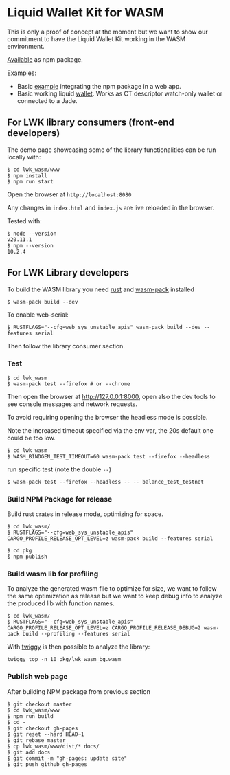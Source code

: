 
# Liquid Wallet Kit for WASM

This is only a proof of concept at the moment but we want to show our commitment to have the 
Liquid Wallet Kit working in the WASM environment.

[Available](https://www.npmjs.com/package/lwk_wasm) as npm package.

Examples:
* Basic [example](https://blockstream.github.io/lwk/) integrating the npm package in a web app.
* Basic working liquid [wallet](https://liquidwebwallet.org/). Works as CT descriptor watch-only wallet or connected to a Jade.

## For LWK library consumers (front-end developers)

The demo page showcasing some of the library functionalities can be run locally with:

```shell
$ cd lwk_wasm/www
$ npm install
$ npm run start
```

Open the browser at `http://localhost:8080`

Any changes in `index.html` and `index.js` are live reloaded in the browser.

Tested with:

```shell
$ node --version
v20.11.1
$ npm --version
10.2.4
```

## For LWK Library developers

To build the WASM library you need [rust](https://www.rust-lang.org/learn/get-started) and
[wasm-pack](https://rustwasm.github.io/wasm-pack/installer/) installed

```shell
$ wasm-pack build --dev
```

To enable web-serial:

```shell
$ RUSTFLAGS="--cfg=web_sys_unstable_apis" wasm-pack build --dev --features serial
```


Then follow the library consumer section.

### Test

```shell
$ cd lwk_wasm
$ wasm-pack test --firefox # or --chrome
```

Then open the browser at http://127.0.0.1:8000, open also the dev tools to see console messages and
network requests.

To avoid requiring opening the browser the headless mode is possible.

Note the increased timeout specified via the env var, the 20s default one could be too low.

```shell
$ cd lwk_wasm
$ WASM_BINDGEN_TEST_TIMEOUT=60 wasm-pack test --firefox --headless
```

run specific test (note the double `--`)

```shell
$ wasm-pack test --firefox --headless -- -- balance_test_testnet
```

### Build NPM Package for release

Build rust crates in release mode, optimizing for space.

```shell
$ cd lwk_wasm/
$ RUSTFLAGS="--cfg=web_sys_unstable_apis" CARGO_PROFILE_RELEASE_OPT_LEVEL=z wasm-pack build --features serial
```

```shell
$ cd pkg
$ npm publish
```

### Build wasm lib for profiling

To analyze the generated wasm file to optimize for size, we want to follow the same optimization
as release but we want to keep debug info to analyze the produced lib with function names.

```shell
$ cd lwk_wasm/
$ RUSTFLAGS="--cfg=web_sys_unstable_apis" CARGO_PROFILE_RELEASE_OPT_LEVEL=z CARGO_PROFILE_RELEASE_DEBUG=2 wasm-pack build --profiling --features serial
```

With [twiggy](https://github.com/rustwasm/twiggy) is then possible to analyze the library:

```shell
twiggy top -n 10 pkg/lwk_wasm_bg.wasm
```

### Publish web page

After building NPM package from previous section

```shell
$ git checkout master
$ cd lwk_wasm/www
$ npm run build
$ cd -
$ git checkout gh-pages
$ git reset --hard HEAD~1
$ git rebase master
$ cp lwk_wasm/www/dist/* docs/
$ git add docs
$ git commit -m "gh-pages: update site"
$ git push github gh-pages
```
